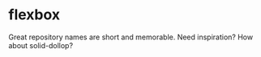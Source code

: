 # flexbox
Great repository names are short and memorable. Need inspiration? How about solid-dollop? 
